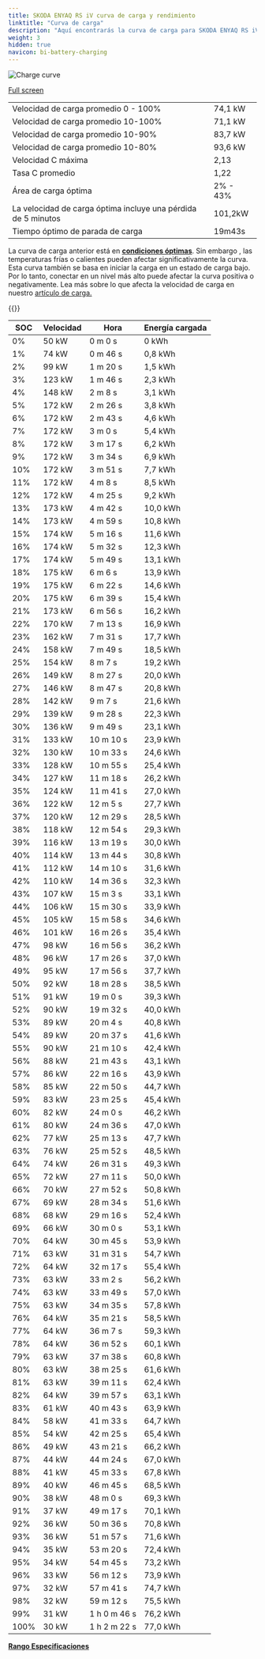 ```yaml
---
title: SKODA ENYAQ RS iV curva de carga y rendimiento
linktitle: "Curva de carga"
description: "Aquí encontrarás la curva de carga para SKODA ENYAQ RS iV."
weight: 3
hidden: true
navicon: bi-battery-charging
---
```

<!-- markdownlint-disable MD033 -->
<img src="../chargingcurve.svg" alt="Charge curve" class="img-fluid">

[Full screen](/models/skoda/enyaq_iv/enyaq_rs_iv/chargingcurve.svg)


<table class="table table-striped border">
<tbody>
<tr>
<td>Velocidad de carga promedio 0 - 100%</td><td>74,1 kW</td>
</tr>
<tr>
<td>Velocidad de carga promedio 10-100%</td><td>71,1 kW</td>
</tr>
<tr>
<td>Velocidad de carga promedio 10-90%</td><td>83,7 kW</td>
</tr>
<tr>
<td>Velocidad de carga promedio 10-80%</td><td>93,6 kW</td>
</tr>
<tr>
<td>Velocidad C máxima</td><td>2,13</td>
</tr>
<tr>
<td>Tasa C promedio</td><td>1,22</td>
</tr>
<tr>
<td>Área de carga óptima</td><td>2% - 43%</td>
</tr>
<tr>
<td>La velocidad de carga óptima incluye una pérdida de 5 minutos</td><td>101,2kW</td>
</tr>
<tr>
<td>Tiempo óptimo de parada de carga</td><td>19m43s</td>
</tr>
</tbody>
</table>


La curva de carga anterior está en **[condiciones óptimas](../../../../../technology/battery/charging/#temperature)**. Sin embargo , las temperaturas frías o calientes pueden afectar significativamente la curva. Esta curva también se basa en iniciar la carga en un estado de carga bajo. Por lo tanto, conectar en un nivel más alto puede afectar la curva positiva o negativamente. Lea más sobre lo que afecta la velocidad de carga en nuestro [artículo de carga.](../../../../../tecnología/batería/carga/)


{{<evkxdisplayaddarticle />}}
<table class="table table-striped border">
<thead>
<tr><th>SOC</th><th>Velocidad</th><th>Hora</th><th>Energía cargada</th></tr>
</thead>
<tbody>
<tr>
<td>0%</td><td>50 kW</td><td> 0 m 0 s </td><td>0 kWh </td>
</tr>
<tr>
<td>1%</td><td>74 kW</td><td> 0 m 46 s </td><td>0,8 kWh </td>
</tr>
<tr>
<td>2%</td><td>99 kW</td><td> 1 m 20 s </td><td>1,5 kWh </td>
</tr>
<tr>
<td>3%</td><td>123 kW</td><td> 1 m 46 s </td><td>2,3 kWh </td>
</tr>
<tr>
<td>4%</td><td>148 kW</td><td> 2 m 8 s </td><td>3,1 kWh </td>
</tr>
<tr>
<td>5%</td><td>172 kW</td><td> 2 m 26 s </td><td>3,8 kWh </td>
</tr>
<tr>
<td>6%</td><td>172 kW</td><td> 2 m 43 s </td><td>4,6 kWh </td>
</tr>
<tr>
<td>7%</td><td>172 kW</td><td> 3 m 0 s </td><td>5,4 kWh </td>
</tr>
<tr>
<td>8%</td><td>172 kW</td><td> 3 m 17 s </td><td>6,2 kWh </td>
</tr>
<tr>
<td>9%</td><td>172 kW</td><td> 3 m 34 s </td><td>6,9 kWh </td>
</tr>
<tr>
<td>10%</td><td>172 kW</td><td> 3 m 51 s </td><td>7,7 kWh </td>
</tr>
<tr>
<td>11%</td><td>172 kW</td><td> 4 m 8 s </td><td>8,5 kWh </td>
</tr>
<tr>
<td>12%</td><td>172 kW</td><td> 4 m 25 s </td><td>9,2 kWh </td>
</tr>
<tr>
<td>13%</td><td>173 kW</td><td> 4 m 42 s </td><td>10,0 kWh </td>
</tr>
<tr>
<td>14%</td><td>173 kW</td><td> 4 m 59 s </td><td>10,8 kWh </td>
</tr>
<tr>
<td>15%</td><td>174 kW</td><td> 5 m 16 s </td><td>11,6 kWh </td>
</tr>
<tr>
<td>16%</td><td>174 kW</td><td> 5 m 32 s </td><td>12,3 kWh </td>
</tr>
<tr>
<td>17%</td><td>174 kW</td><td> 5 m 49 s </td><td>13,1 kWh </td>
</tr>
<tr>
<td>18%</td><td>175 kW</td><td> 6 m 6 s </td><td>13,9 kWh </td>
</tr>
<tr>
<td>19%</td><td>175 kW</td><td> 6 m 22 s </td><td>14,6 kWh </td>
</tr>
<tr>
<td>20%</td><td>175 kW</td><td> 6 m 39 s </td><td>15,4 kWh </td>
</tr>
<tr>
<td>21%</td><td>173 kW</td><td> 6 m 56 s </td><td>16,2 kWh </td>
</tr>
<tr>
<td>22%</td><td>170 kW</td><td> 7 m 13 s </td><td>16,9 kWh </td>
</tr>
<tr>
<td>23%</td><td>162 kW</td><td> 7 m 31 s </td><td>17,7 kWh </td>
</tr>
<tr>
<td>24%</td><td>158 kW</td><td> 7 m 49 s </td><td>18,5 kWh </td>
</tr>
<tr>
<td>25%</td><td>154 kW</td><td> 8 m 7 s </td><td>19,2 kWh </td>
</tr>
<tr>
<td>26%</td><td>149 kW</td><td> 8 m 27 s </td><td>20,0 kWh </td>
</tr>
<tr>
<td>27%</td><td>146 kW</td><td> 8 m 47 s </td><td>20,8 kWh </td>
</tr>
<tr>
<td>28%</td><td>142 kW</td><td> 9 m 7 s </td><td>21,6 kWh </td>
</tr>
<tr>
<td>29%</td><td>139 kW</td><td> 9 m 28 s </td><td>22,3 kWh </td>
</tr>
<tr>
<td>30%</td><td>136 kW</td><td> 9 m 49 s </td><td>23,1 kWh </td>
</tr>
<tr>
<td>31%</td><td>133 kW</td><td> 10 m 10 s </td><td>23,9 kWh </td>
</tr>
<tr>
<td>32%</td><td>130 kW</td><td> 10 m 33 s </td><td>24,6 kWh </td>
</tr>
<tr>
<td>33%</td><td>128 kW</td><td> 10 m 55 s </td><td>25,4 kWh </td>
</tr>
<tr>
<td>34%</td><td>127 kW</td><td> 11 m 18 s </td><td>26,2 kWh </td>
</tr>
<tr>
<td>35%</td><td>124 kW</td><td> 11 m 41 s </td><td>27,0 kWh </td>
</tr>
<tr>
<td>36%</td><td>122 kW</td><td> 12 m 5 s </td><td>27,7 kWh </td>
</tr>
<tr>
<td>37%</td><td>120 kW</td><td> 12 m 29 s </td><td>28,5 kWh </td>
</tr>
<tr>
<td>38%</td><td>118 kW</td><td> 12 m 54 s </td><td>29,3 kWh </td>
</tr>
<tr>
<td>39%</td><td>116 kW</td><td> 13 m 19 s </td><td>30,0 kWh </td>
</tr>
<tr>
<td>40%</td><td>114 kW</td><td> 13 m 44 s </td><td>30,8 kWh </td>
</tr>
<tr>
<td>41%</td><td>112 kW</td><td> 14 m 10 s </td><td>31,6 kWh </td>
</tr>
<tr>
<td>42%</td><td>110 kW</td><td> 14 m 36 s </td><td>32,3 kWh </td>
</tr>
<tr>
<td>43%</td><td>107 kW</td><td> 15 m 3 s </td><td>33,1 kWh </td>
</tr>
<tr>
<td>44%</td><td>106 kW</td><td> 15 m 30 s </td><td>33,9 kWh </td>
</tr>
<tr>
<td>45%</td><td>105 kW</td><td> 15 m 58 s </td><td>34,6 kWh </td>
</tr>
<tr>
<td>46%</td><td>101 kW</td><td> 16 m 26 s </td><td>35,4 kWh </td>
</tr>
<tr>
<td>47%</td><td>98 kW</td><td> 16 m 56 s </td><td>36,2 kWh </td>
</tr>
<tr>
<td>48%</td><td>96 kW</td><td> 17 m 26 s </td><td>37,0 kWh </td>
</tr>
<tr>
<td>49%</td><td>95 kW</td><td> 17 m 56 s </td><td>37,7 kWh </td>
</tr>
<tr>
<td>50%</td><td>92 kW</td><td> 18 m 28 s </td><td>38,5 kWh </td>
</tr>
<tr>
<td>51%</td><td>91 kW</td><td> 19 m 0 s </td><td>39,3 kWh </td>
</tr>
<tr>
<td>52%</td><td>90 kW</td><td> 19 m 32 s </td><td>40,0 kWh </td>
</tr>
<tr>
<td>53%</td><td>89 kW</td><td> 20 m 4 s </td><td>40,8 kWh </td>
</tr>
<tr>
<td>54%</td><td>89 kW</td><td> 20 m 37 s </td><td>41,6 kWh </td>
</tr>
<tr>
<td>55%</td><td>90 kW</td><td> 21 m 10 s </td><td>42,4 kWh </td>
</tr>
<tr>
<td>56%</td><td>88 kW</td><td> 21 m 43 s </td><td>43,1 kWh </td>
</tr>
<tr>
<td>57%</td><td>86 kW</td><td> 22 m 16 s </td><td>43,9 kWh </td>
</tr>
<tr>
<td>58%</td><td>85 kW</td><td> 22 m 50 s </td><td>44,7 kWh </td>
</tr>
<tr>
<td>59%</td><td>83 kW</td><td> 23 m 25 s </td><td>45,4 kWh </td>
</tr>
<tr>
<td>60%</td><td>82 kW</td><td> 24 m 0 s </td><td>46,2 kWh </td>
</tr>
<tr>
<td>61%</td><td>80 kW</td><td> 24 m 36 s </td><td>47,0 kWh </td>
</tr>
<tr>
<td>62%</td><td>77 kW</td><td> 25 m 13 s </td><td>47,7 kWh </td>
</tr>
<tr>
<td>63%</td><td>76 kW</td><td> 25 m 52 s </td><td>48,5 kWh </td>
</tr>
<tr>
<td>64%</td><td>74 kW</td><td> 26 m 31 s </td><td>49,3 kWh </td>
</tr>
<tr>
<td>65%</td><td>72 kW</td><td> 27 m 11 s </td><td>50,0 kWh </td>
</tr>
<tr>
<td>66%</td><td>70 kW</td><td> 27 m 52 s </td><td>50,8 kWh </td>
</tr>
<tr>
<td>67%</td><td>69 kW</td><td> 28 m 34 s </td><td>51,6 kWh </td>
</tr>
<tr>
<td>68%</td><td>68 kW</td><td> 29 m 16 s </td><td>52,4 kWh </td>
</tr>
<tr>
<td>69%</td><td>66 kW</td><td> 30 m 0 s </td><td>53,1 kWh </td>
</tr>
<tr>
<td>70%</td><td>64 kW</td><td> 30 m 45 s </td><td>53,9 kWh </td>
</tr>
<tr>
<td>71%</td><td>63 kW</td><td> 31 m 31 s </td><td>54,7 kWh </td>
</tr>
<tr>
<td>72%</td><td>64 kW</td><td> 32 m 17 s </td><td>55,4 kWh </td>
</tr>
<tr>
<td>73%</td><td>63 kW</td><td> 33 m 2 s </td><td>56,2 kWh </td>
</tr>
<tr>
<td>74%</td><td>63 kW</td><td> 33 m 49 s </td><td>57,0 kWh </td>
</tr>
<tr>
<td>75%</td><td>63 kW</td><td> 34 m 35 s </td><td>57,8 kWh </td>
</tr>
<tr>
<td>76%</td><td>64 kW</td><td> 35 m 21 s </td><td>58,5 kWh </td>
</tr>
<tr>
<td>77%</td><td>64 kW</td><td> 36 m 7 s </td><td>59,3 kWh </td>
</tr>
<tr>
<td>78%</td><td>64 kW</td><td> 36 m 52 s </td><td>60,1 kWh </td>
</tr>
<tr>
<td>79%</td><td>63 kW</td><td> 37 m 38 s </td><td>60,8 kWh </td>
</tr>
<tr>
<td>80%</td><td>63 kW</td><td> 38 m 25 s </td><td>61,6 kWh </td>
</tr>
<tr>
<td>81%</td><td>63 kW</td><td> 39 m 11 s </td><td>62,4 kWh </td>
</tr>
<tr>
<td>82%</td><td>64 kW</td><td> 39 m 57 s </td><td>63,1 kWh </td>
</tr>
<tr>
<td>83%</td><td>61 kW</td><td> 40 m 43 s </td><td>63,9 kWh </td>
</tr>
<tr>
<td>84%</td><td>58 kW</td><td> 41 m 33 s </td><td>64,7 kWh </td>
</tr>
<tr>
<td>85%</td><td>54 kW</td><td> 42 m 25 s </td><td>65,4 kWh </td>
</tr>
<tr>
<td>86%</td><td>49 kW</td><td> 43 m 21 s </td><td>66,2 kWh </td>
</tr>
<tr>
<td>87%</td><td>44 kW</td><td> 44 m 24 s </td><td>67,0 kWh </td>
</tr>
<tr>
<td>88%</td><td>41 kW</td><td> 45 m 33 s </td><td>67,8 kWh </td>
</tr>
<tr>
<td>89%</td><td>40 kW</td><td> 46 m 45 s </td><td>68,5 kWh </td>
</tr>
<tr>
<td>90%</td><td>38 kW</td><td> 48 m 0 s </td><td>69,3 kWh </td>
</tr>
<tr>
<td>91%</td><td>37 kW</td><td> 49 m 17 s </td><td>70,1 kWh </td>
</tr>
<tr>
<td>92%</td><td>36 kW</td><td> 50 m 36 s </td><td>70,8 kWh </td>
</tr>
<tr>
<td>93%</td><td>36 kW</td><td> 51 m 57 s </td><td>71,6 kWh </td>
</tr>
<tr>
<td>94%</td><td>35 kW</td><td> 53 m 20 s </td><td>72,4 kWh </td>
</tr>
<tr>
<td>95%</td><td>34 kW</td><td> 54 m 45 s </td><td>73,2 kWh </td>
</tr>
<tr>
<td>96%</td><td>33 kW</td><td> 56 m 12 s </td><td>73,9 kWh </td>
</tr>
<tr>
<td>97%</td><td>32 kW</td><td> 57 m 41 s </td><td>74,7 kWh </td>
</tr>
<tr>
<td>98%</td><td>32 kW</td><td> 59 m 12 s </td><td>75,5 kWh </td>
</tr>
<tr>
<td>99%</td><td>31 kW</td><td>1 h 0 m 46 s </td><td>76,2 kWh </td>
</tr>
<tr>
<td>100%</td><td>30 kW</td><td>1 h 2 m 22 s </td><td>77,0 kWh </td>
</tr>
</tbody>
</table>

<div class="mt-3 mb-3">
<a href="../rangeandconsumption/" class="text-decoration-none text-black">
<strong><i class="bi-arrow-left"></i> Rango </strong>
</a>
<a href="../specifications/" class="text-decoration-none text-black float-end">
<strong>Especificaciones <i class="bi-arrow-right"></i></strong>
</a>
</div>
